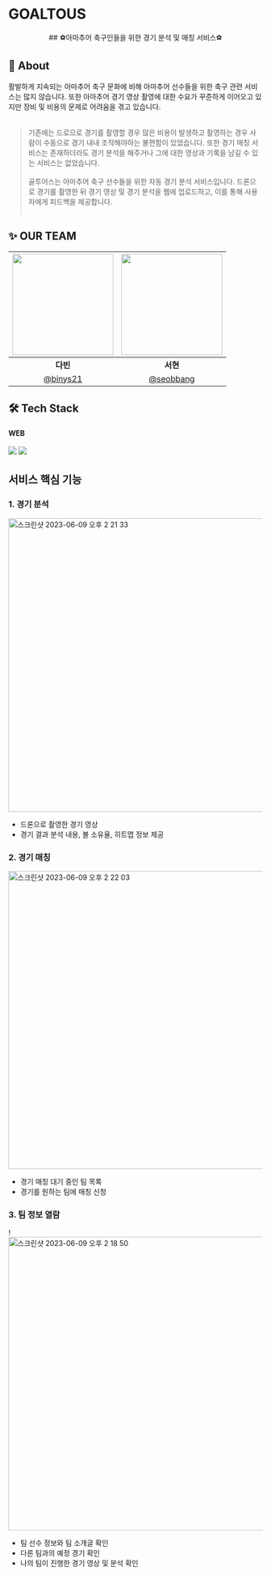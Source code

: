 # GOALTOUS
<p align = "center">
## ⚽️아마추어 축구인들을 위한 경기 분석 및 매칭 서비스⚽️

</p>

## 💭 About
> <span style="color: black">
활발하게 지속되는 아마추어 축구 문화에 비해 아마추어 선수들을 위한 축구 관련 서비스는 많지 않습니다.
또한 아마추어 경기 영상 촬영에 대한 수요가 꾸준하게 이어오고 있지만 장비 및 비용의 문제로 어려움을 겪고 있습니다.
<br/><br/>
> 기존에는 드로으로 경기를 촬영할 경우 많은 비용이 발생하고 촬영하는 경우 사람이 수동으로 경기 내내 조작해야하는 불편함이 있었습니다. 또한 경기 매칭 서비스는 존재하더라도 경기 분석을 해주거나 그에 대한 영상과 기록을 남길 수 있는 서비스는 없었습니다.<br/><br/>
골투어스는 아마추어 축구 선수들을 위한 자동 경기 분석 서비스입니다. 
드론으로 경기를 촬영한 뒤 경기 영상 및 경기 분석을 웹에 업로드하고, 이를 통해 사용자에게 피드백을 제공합니다.<br/><br/>

## ✨ OUR TEAM
| <img src="https://github.com/GoalToUs/GoalToUs/assets/100662232/b40698e8-e64a-4efe-9361-a848f5c0f5f9" width="200" height="200"/> | <img src="https://avatars.githubusercontent.com/u/97084864?v=4" width="200" height="200" /> |
| :---: | :---: |
| <div align = "center"><b>다빈</b></div> | <div align = "center"><b>서현</b></div> |
| [@binys21](https://github.com/binys21) | [@seobbang](https://github.com/seobbang) |

## 🛠 Tech Stack
#### WEB
<img src="https://img.shields.io/badge/Typescript-3178C6?style=flat-square&logo=TypeScript&logoColor=white"/> <img src="https://img.shields.io/badge/Next.js-000000?style=flat-square&logo=Next.js&logoColor=white"/>

    
## 서비스 핵심 기능
### 1. 경기 분석
<img width="581" alt="스크린샷 2023-06-09 오후 2 21 33" src="https://github.com/GoalToUs/GoalToUs/assets/100662232/d0b2db97-74e3-4cf3-b1e2-3626d9b364ef">

- 드론으로 촬영한 경기 영상
- 경기 결과 분석 내용, 볼 소유율, 히트맵 정보 제공
    

### 2. 경기 매칭
<img width="590" alt="스크린샷 2023-06-09 오후 2 22 03" src="https://github.com/GoalToUs/GoalToUs/assets/100662232/8dabbc8f-e7b9-461a-8b49-bcda4bca9f71">

- 경기 매칭 대기 중인 팀 목록 
- 경기를 원하는 팀에 매칭 신청 

    
### 3. 팀 정보 열람
!<img width="581" alt="스크린샷 2023-06-09 오후 2 18 50" src="https://github.com/GoalToUs/GoalToUs/assets/100662232/3175d739-80c2-41e6-9178-518e404570fa">

- 팀 선수 정보와 팀 소개글 확인
- 다른 팀과의 예정 경기 확인
- 나의 팀이 진행한 경기 영상 및 분석 확인 
